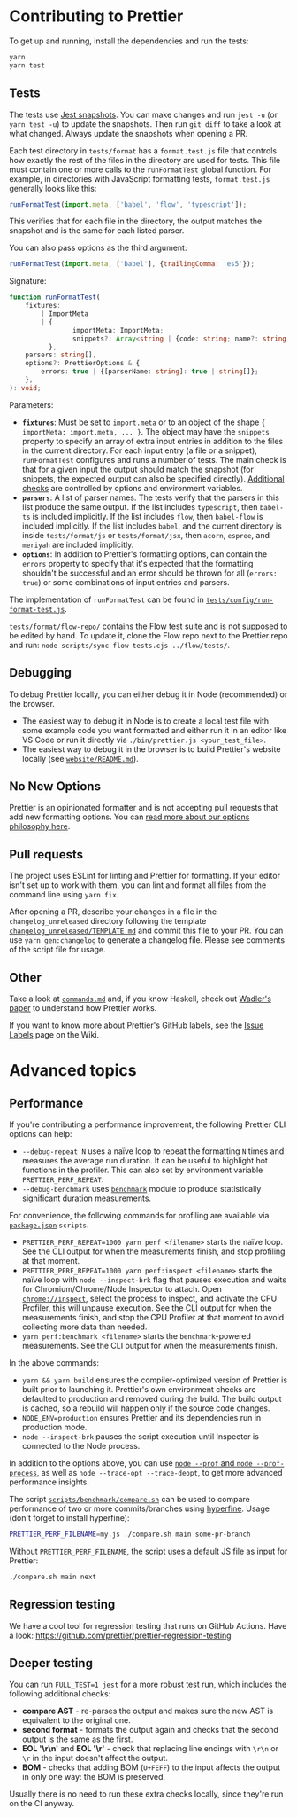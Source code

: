 # Contributing to Prettier

To get up and running, install the dependencies and run the tests:

```bash
yarn
yarn test
```

## Tests

The tests use [Jest snapshots](https://facebook.github.io/jest/docs/en/snapshot-testing.html). You can make changes and run `jest -u` (or `yarn test -u`) to update the snapshots. Then run `git diff` to take a look at what changed. Always update the snapshots when opening a PR.

Each test directory in `tests/format` has a `format.test.js` file that controls how exactly the rest of the files in the directory are used for tests. This file must contain one or more calls to the `runFormatTest` global function. For example, in directories with JavaScript formatting tests, `format.test.js` generally looks like this:

```js
runFormatTest(import.meta, ['babel', 'flow', 'typescript']);
```

This verifies that for each file in the directory, the output matches the snapshot and is the same for each listed parser.

You can also pass options as the third argument:

```js
runFormatTest(import.meta, ['babel'], {trailingComma: 'es5'});
```

Signature:

```ts
function runFormatTest(
	fixtures:
		| ImportMeta
		| {
				importMeta: ImportMeta;
				snippets?: Array<string | {code: string; name?: string; filename?: string; output?: string}>;
		  },
	parsers: string[],
	options?: PrettierOptions & {
		errors: true | {[parserName: string]: true | string[]};
	},
): void;
```

Parameters:

-   **`fixtures`**: Must be set to `import.meta` or to an object of the shape `{ importMeta: import.meta, ... }`. The object may have the `snippets` property to specify an array of extra input entries in addition to the files in the current directory. For each input entry (a file or a snippet), `runFormatTest` configures and runs a number of tests. The main check is that for a given input the output should match the snapshot (for snippets, the expected output can also be specified directly). [Additional checks](#deeper-testing) are controlled by options and environment variables.
-   **`parsers`**: A list of parser names. The tests verify that the parsers in this list produce the same output. If the list includes `typescript`, then `babel-ts` is included implicitly. If the list includes `flow`, then `babel-flow` is included implicitly. If the list includes `babel`, and the current directory is inside `tests/format/js` or `tests/format/jsx`, then `acorn`, `espree`, and `meriyah` are included implicitly.
-   **`options`**: In addition to Prettier's formatting options, can contain the `errors` property to specify that it's expected that the formatting shouldn't be successful and an error should be thrown for all (`errors: true`) or some combinations of input entries and parsers.

The implementation of `runFormatTest` can be found in [`tests/config/run-format-test.js`](tests/config/run-format-test.js).

`tests/format/flow-repo/` contains the Flow test suite and is not supposed to be edited by hand. To update it, clone the Flow repo next to the Prettier repo and run: `node scripts/sync-flow-tests.cjs ../flow/tests/`.

## Debugging

To debug Prettier locally, you can either debug it in Node (recommended) or the browser.

-   The easiest way to debug it in Node is to create a local test file with some example code you want formatted and either run it in an editor like VS Code or run it directly via `./bin/prettier.js <your_test_file>`.
-   The easiest way to debug it in the browser is to build Prettier's website locally (see [`website/README.md`](website/README.md)).

## No New Options

Prettier is an opinionated formatter and is not accepting pull requests that add new formatting options. You can [read more about our options philosophy here](docs/option-philosophy.md).

## Pull requests

The project uses ESLint for linting and Prettier for formatting. If your editor isn't set up to work with them, you can lint and format all files from the command line using `yarn fix`.

After opening a PR, describe your changes in a file in the `changelog_unreleased` directory following the template [`changelog_unreleased/TEMPLATE.md`](changelog_unreleased/TEMPLATE.md) and commit this file to your PR. You can use `yarn gen:changelog` to generate a changelog file. Please see comments of the script file for usage.

## Other

Take a look at [`commands.md`](commands.md) and, if you know Haskell, check out [Wadler's paper](http://homepages.inf.ed.ac.uk/wadler/papers/prettier/prettier.pdf) to understand how Prettier works.

If you want to know more about Prettier's GitHub labels, see the [Issue Labels](https://github.com/prettier/prettier/wiki/Issue-Labels) page on the Wiki.

# Advanced topics

## Performance

If you're contributing a performance improvement, the following Prettier CLI options can help:

-   `--debug-repeat N` uses a naïve loop to repeat the formatting `N` times and measures the average run duration. It can be useful to highlight hot functions in the profiler. This can also set by environment variable `PRETTIER_PERF_REPEAT`.
-   `--debug-benchmark` uses [`benchmark`](https://npm.im/benchmark) module to produce statistically significant duration measurements.

For convenience, the following commands for profiling are available via [`package.json`](package.json) `scripts`.

-   `PRETTIER_PERF_REPEAT=1000 yarn perf <filename>` starts the naïve loop. See the CLI output for when the measurements finish, and stop profiling at that moment.
-   `PRETTIER_PERF_REPEAT=1000 yarn perf:inspect <filename>` starts the naïve loop with `node --inspect-brk` flag that pauses execution and waits for Chromium/Chrome/Node Inspector to attach. Open [`chrome://inspect`](chrome://inspect), select the process to inspect, and activate the CPU Profiler, this will unpause execution. See the CLI output for when the measurements finish, and stop the CPU Profiler at that moment to avoid collecting more data than needed.
-   `yarn perf:benchmark <filename>` starts the `benchmark`-powered measurements. See the CLI output for when the measurements finish.

In the above commands:

-   `yarn && yarn build` ensures the compiler-optimized version of Prettier is built prior to launching it. Prettier's own environment checks are defaulted to production and removed during the build. The build output is cached, so a rebuild will happen only if the source code changes.
-   `NODE_ENV=production` ensures Prettier and its dependencies run in production mode.
-   `node --inspect-brk` pauses the script execution until Inspector is connected to the Node process.

In addition to the options above, you can use [`node --prof` and `node --prof-process`](https://nodejs.org/en/docs/guides/simple-profiling/), as well as `node --trace-opt --trace-deopt`, to get more advanced performance insights.

The script [`scripts/benchmark/compare.sh`](scripts/benchmark/compare.sh) can be used to compare performance of two or more commits/branches using [hyperfine](https://github.com/sharkdp/hyperfine). Usage (don't forget to install hyperfine):

```sh
PRETTIER_PERF_FILENAME=my.js ./compare.sh main some-pr-branch
```

Without `PRETTIER_PERF_FILENAME`, the script uses a default JS file as input for Prettier:

```sh
./compare.sh main next
```

## Regression testing

We have a cool tool for regression testing that runs on GitHub Actions. Have a look: https://github.com/prettier/prettier-regression-testing

## Deeper testing

You can run `FULL_TEST=1 jest` for a more robust test run, which includes the following additional checks:

-   **compare AST** - re-parses the output and makes sure the new AST is equivalent to the original one.
-   **second format** - formats the output again and checks that the second output is the same as the first.
-   **EOL '\r\n'** and **EOL '\r'** - check that replacing line endings with `\r\n` or `\r` in the input doesn't affect the output.
-   **BOM** - checks that adding BOM (`U+FEFF`) to the input affects the output in only one way: the BOM is preserved.

Usually there is no need to run these extra checks locally, since they're run on the CI anyway.

